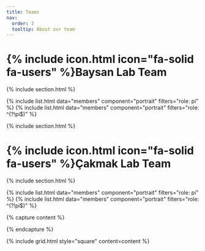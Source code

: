 ```yaml
---
title: Teams
nav:
  order: 3
  tooltip: About our team
---
```


# {% include icon.html icon="fa-solid fa-users" %}Baysan Lab Team

{% include section.html %}

{% include list.html data="members" component="portrait" filters="role: pi" %}
{% include list.html data="members" component="portrait" filters="role: ^(?!pi$)" %}

{% include section.html %}

# {% include icon.html icon="fa-solid fa-users" %}Çakmak Lab Team

{% include section.html %}

{% include list.html data="members" component="portrait" filters="role: pi" %}
{% include list.html data="members" component="portrait" filters="role: ^(?!pi$)" %}

{% capture content %}

{% endcapture %}

{% include grid.html style="square" content=content %}
